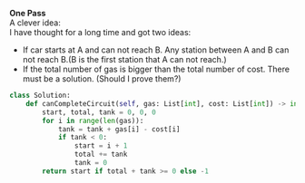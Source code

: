 **One Pass**  
A clever idea:  
I have thought for a long time and got two ideas:  
* If car starts at A and can not reach B. Any station between A and B
can not reach B.(B is the first station that A can not reach.)  
* If the total number of gas is bigger than the total number of cost. There must be a solution.
(Should I prove them?)  
```py
class Solution:
    def canCompleteCircuit(self, gas: List[int], cost: List[int]) -> int:
        start, total, tank = 0, 0, 0
        for i in range(len(gas)):
            tank = tank + gas[i] - cost[i]
            if tank < 0:
                start = i + 1
                total += tank
                tank = 0
        return start if total + tank >= 0 else -1
```
